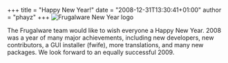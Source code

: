 +++
title = "Happy New Year!"
date = "2008-12-31T13:30:41+01:00"
author = "phayz"
+++
![Frugalware New Year logo](images/logo-newyear.png)  

 The Frugalware team would like to wish everyone a Happy New Year. 2008 was a year of many major achievements, including new developers, new contributors, a GUI installer (fwife), more translations, and many new packages. We look forward to an equally successful 2009.